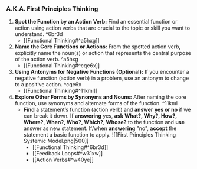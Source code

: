 ### A.K.A. First Principles Thinking
1. **Spot the Function by an Action Verb:** Find an essential function or action using action verbs that are crucial to the topic or skill you want to understand. ^6br3d
	- [[Functional Thinking#^a5hxg]]
2. **Name the Core Functions or Actions:** From the spotted action verb, explicitly name the noun(s) or action that represents the central purpose of the action verb. ^a5hxg
	- [[Functional Thinking#^cqe6x]]
3. **Using Antonyms for Negative Functions (Optional):** If you encounter a negative function (action verb) in a problem, use an antonym to change to a positive action. ^cqe6x
    - [[Functional Thinking#^11kml]]
4. **Explore Other Forms by Synonyms and Nouns:** After naming the core function, use synonyms and alternate forms of the function. ^11kml
    - **Find** a statement’s function (action verb) and **answer** **yes or no** if we can break it down.
        If **answering** yes, **ask** **What?, Why?, How?, Where?, When?, Who?, Which?, Whose?** to the function and **use** answer as new statement.
        If/when **answering** "no", **accept** the statement a basic function to apply.
        ![[First Principles Thinking Systemic Model.png|500]]
        - [[Functional Thinking#^6br3d]]
        - [[Feedback Loops#^w31xw]]
        - [[Action Verbs#^w40ye]]